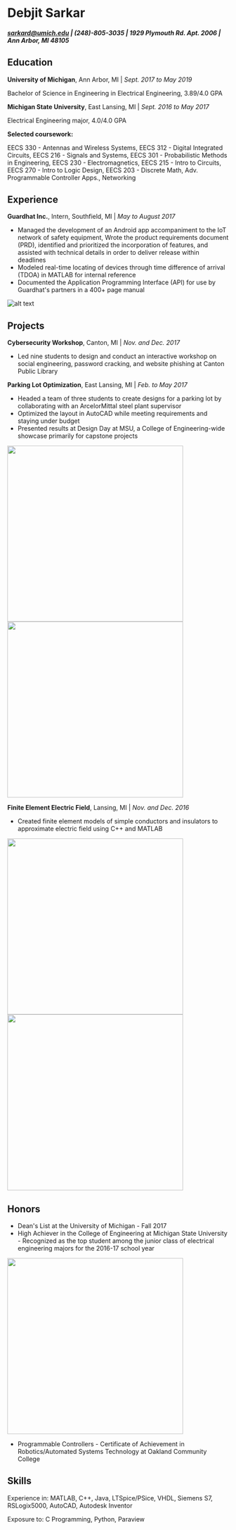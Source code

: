# Debjit Sarkar
##### sarkard@umich.edu | (248)-805-3035 | 1929 Plymouth Rd. Apt. 2006 | Ann Arbor, MI 48105

## Education
**University of Michigan**, Ann Arbor, MI | _Sept. 2017 to May 2019_

Bachelor of Science in Engineering in Electrical Engineering, 3.89/4.0 GPA

**Michigan State University**, East Lansing, MI | _Sept. 2016 to May 2017_

Electrical Engineering major, 4.0/4.0 GPA

**Selected coursework:**

EECS 330 - Antennas and Wireless Systems, EECS 312 - Digital Integrated Circuits, EECS 216 - Signals and Systems, EECS 301 - Probabilistic Methods in Engineering, EECS 230 - Electromagnetics, EECS 215 - Intro to Circuits, EECS 270 - Intro to Logic Design, EECS 203 - Discrete Math, Adv. Programmable Controller Apps., Networking

## Experience
**Guardhat Inc.**, Intern, Southfield, MI | _May to August 2017_
* Managed the development of an Android app accompaniment to the IoT network of safety equipment, Wrote the product requirements document (PRD), identified and prioritized the incorporation of features, and assisted with technical details in order to deliver release within deadlines
* Modeled real-time locating of devices through time difference of arrival (TDOA) in MATLAB for internal reference
* Documented the Application Programming Interface (API) for use by Guardhat's partners in a 400+ page manual

![alt text](http://cdn.iopscience.com/images/0957-0233/16/12/020/Full/mst201950fig01.jpg "")

## Projects
**Cybersecurity Workshop**, Canton, MI | _Nov. and Dec. 2017_
* Led nine students to design and conduct an interactive workshop on social engineering, password cracking, and website phishing at Canton Public Library

**Parking Lot Optimization**, East Lansing, MI | _Feb. to May 2017_

* Headed a team of three students to create designs for a parking lot by collaborating with an ArcelorMittal steel plant supervisor
* Optimized the layout in AutoCAD while meeting requirements and staying under budget
* Presented results at Design Day at MSU, a College of Engineering-wide showcase primarily for capstone projects

<img src="https://i.imgur.com/i95dTAO.png" width="400">
<img src="https://i.imgur.com/TKdvZKG.png" width="400">

**Finite Element Electric Field**, Lansing, MI | _Nov. and Dec. 2016_

* Created finite element models of simple conductors and insulators to approximate electric field using C++ and MATLAB

<img src="https://i.imgur.com/bC0nmZy.png" width="400">
<img src="https://i.imgur.com/I0GcIx1.png" width="400">

## Honors
* Dean's List at the University of Michigan - Fall 2017
* High Achiever in the College of Engineering at Michigan State University - Recognized as the top student among the junior class of electrical engineering majors for the 2016-17 school year

<img src="https://i.imgur.com/XLEivdM.png" width="400">

* Programmable Controllers - Certificate of Achievement in Robotics/Automated Systems Technology at Oakland Community College

## Skills
Experience in: MATLAB, C++, Java, LTSpice/PSice, VHDL, Siemens S7, RSLogix5000, AutoCAD, Autodesk Inventor

Exposure to: C Programming, Python, Paraview

